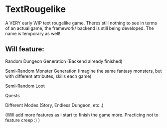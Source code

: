 # TextRougelike
A VERY early WIP text rougelike game. Theres still nothing to see in terms of an actual game, the framework/ backend is still being developed. The name is temporary as well!



## Will feature:


  Random Dungeon Generation      (Backend already finished)

  Semi-Random Monster Generation (Imagine the same fantasy monsters, but with different attributes, skills each game)

  Semi-Random Loot

  Quests

  Different Modes (Story, Endless Dungeon, etc..)

  (Will add more features as I start to finish the game more. Practicing not to feature creep :) )

